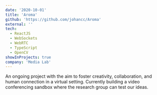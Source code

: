 ```yaml
---
date: '2020-10-01'
title: 'Aroma'
github: 'https://github.com/johancc/Aroma'
external: ''
tech:
  - ReactJS
  - WebSockets
  - WebRTC
  - TypeScript
  - OpenCV
showInProjects: true
company: 'Media Lab'
---
```


An ongoing project with the aim to foster creativity, collaboration, and human connection in a virtual setting. Currently building a video conferencing sandbox where the research group can test our ideas.
